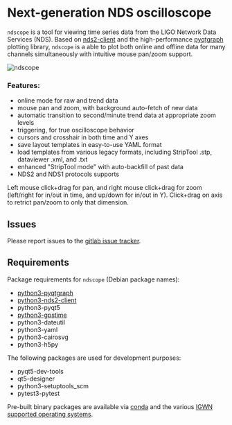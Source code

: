 # Next-generation NDS oscilloscope

`ndscope` is a tool for viewing time series data from the LIGO Network
Data Services (NDS).  Based on
[nds2-client](https://git.ligo.org/nds/nds2-client) and the
high-performance [pyqtgraph](http://pyqtgraph.org/) plotting library,
`ndscope` is a able to plot both online and offline data for many
channels simultaneously with intuitive mouse pan/zoom support.

![ndscope](ndscope.png)

### Features:

* online mode for raw and trend data
* mouse pan and zoom, with background auto-fetch of new data
* automatic transition to second/minute trend data at appropriate zoom levels
* triggering, for true oscilloscope behavior
* cursors and crosshair in both time and Y axes
* save layout templates in easy-to-use YAML format
* load templates from various legacy formats, including StripTool .stp, dataviewer .xml, and .txt
* enhanced "StripTool mode" with auto-backfill of past data
* NDS2 and NDS1 protocols supports

Left mouse click+drag for pan, and right mouse click+drag for zoom
(left/right for in/out in time, and up/down for in/out in Y).
Click+drag on axis to retrict pan/zoom to only that dimension.

## Issues

Please report issues to the [gitlab issue tracker](https://git.ligo.org/cds/ndscope/issues).

## Requirements

Package requirements for `ndscope` (Debian package names):

* [python3-pyqtgraph](http://pyqtgraph.org/)
* [python3-nds2-client](https://git.ligo.org/nds/nds2-client)
* python3-pyqt5
* [python3-gpstime](https://git.ligo.org/cds/gpstime)
* python3-dateutil
* python3-yaml
* python3-cairosvg
* python3-h5py

The following packages are used for development purposes:

* pyqt5-dev-tools
* qt5-designer
* python3-setuptools_scm
* pytest3-pytest

Pre-built binary packages are available via
[conda](https://anaconda.org/conda-forge/ndscope) and the various
[IGWN supported operating
systems](https://computing.docs.ligo.org/guide/software/installation/).
